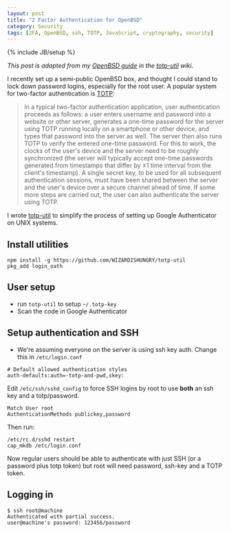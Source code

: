 ```yaml
---
layout: post
title: "2 Factor Authentication for OpenBSD"
category: Security
tags: [2FA, OpenBSD, ssh, TOTP, JavaScript, cryptography, security]
---
```

{% include JB/setup %}

*This post is adapted from my [OpenBSD guide](https://github.com/WIZARDISHUNGRY/totp-util/wiki/OpenBSD-Guide) in the [totp-util](https://github.com/WIZARDISHUNGRY/totp-util) wiki.*

I recently set up a semi-public OpenBSD box, and thought I could stand to lock down password logins, especially for the root user.
A popular system for two-factor authentication is [TOTP](https://en.wikipedia.org/wiki/Time-based_One-time_Password_Algorithm):

 > In a typical two-factor authentication application, user authentication proceeds as follows: a user enters username and password into a website or other server, generates a one-time password for the server using TOTP running locally on a smartphone or other device, and types that password into the server as well. The server then also runs TOTP to verify the entered one-time password. For this to work, the clocks of the user's device and the server need to be roughly synchronized (the server will typically accept one-time passwords generated from timestamps that differ by ±1 time interval from the client's timestamp). A single secret key, to be used for all subsequent authentication sessions, must have been shared between the server and the user's device over a secure channel ahead of time. If some more steps are carried out, the user can also authenticate the server using TOTP.

I wrote [totp-util](https://github.com/WIZARDISHUNGRY/totp-util) to simplify the process of setting up Google Authenticator on UNIX systems.


## Install utilities
```
npm install -g https://github.com/WIZARDISHUNGRY/totp-util
pkg_add login_oath
```

## User setup
* run `totp-util` to setup `~/.totp-key`
* Scan the code in Google Authenticator

## Setup authentication and SSH
* We're assuming everyone on the server is using ssh key auth. Change this in `/etc/login.conf`

```
# Default allowed authentication styles
auth-defaults:auth=-totp-and-pwd,skey:
```

Edit `/etc/ssh/sshd_config` to force SSH logins by root to use __both__ an ssh key and a totp/password.

```
Match User root
AuthenticationMethods publickey,password
```

Then run:

```
/etc/rc.d/sshd restart
cap_mkdb /etc/login.conf
```

Now regular users should be able to authenticate with just SSH (or a password plus totp token) but root will need password, ssh-key and a TOTP token.

## Logging in
```
$ ssh root@machine   
Authenticated with partial success.
user@machine's password: 123456/password
```
